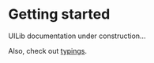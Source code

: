 # Getting started

UILib documentation under construction...

Also, check out [typings](https://github.com/Mopsgamer/uilib-types).